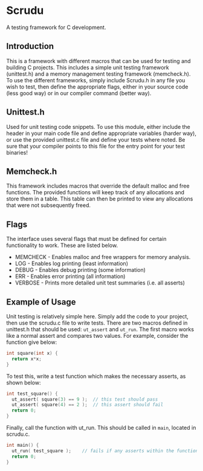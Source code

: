 # Scrudu
A testing framework for C development.

## Introduction
This is a framework with different macros that can be used for testing and building
C projects. This includes a simple unit testing framework (unittest.h) and a memory
management testing framework (memcheck.h). To use the different frameworks, simply
include Scrudu.h in any file you wish to test, then define the appropriate flags,
either in your source code (less good way) or in our compiler command (better way).

## Unittest.h
Used for unit testing code snippets. To use this module, either include the header
in your main code file and define appropriate variables (harder way), or use the
provided unittest.c file and define your tests where noted. Be sure that your
compiler points to this file for the entry point for your test binaries!

## Memcheck.h
This framework includes macros that override the default malloc and free functions.
The provided functions will keep track of any allocations and store them in a table.
This table can then be printed to view any allocations that were not subsequently
freed.

## Flags
The interface uses several flags that must be defined for certain functionality
to work. These are listed below.
* MEMCHECK - Enables malloc and free wrappers for memory analysis.
* LOG      - Enables log printing (least information)
* DEBUG    - Enables debug printing (some information)
* ERR      - Enables error printing (all information)
* VERBOSE  - Prints more detailed unit test summaries (i.e. all asserts)

## Example of Usage
Unit testing is relatively simple here. Simply add the code to your project,
then use the scrudu.c file to write tests. There are two macros defined in
unittest.h that should be used: `ut_assert` and `ut_run`. The first macro works
like a normal assert and compares two values. For example, consider the function
give below:
```C
int square(int x) {
  return x*x;
}
```
To test this, write a test function which makes the necessary asserts, as shown
below:
```C
int test_square() {
  ut_assert( square(3) == 9 );  // this test should pass
  ut_assert( square(4) == 2 );  // this assert should fail
  return 0;
}
```
Finally, call the function with ut_run. This should be called in `main`, located
in scrudu.c.
```C
int main() {
  ut_run( test_square );    // fails if any asserts within the function fail
  return 0;
}
```
